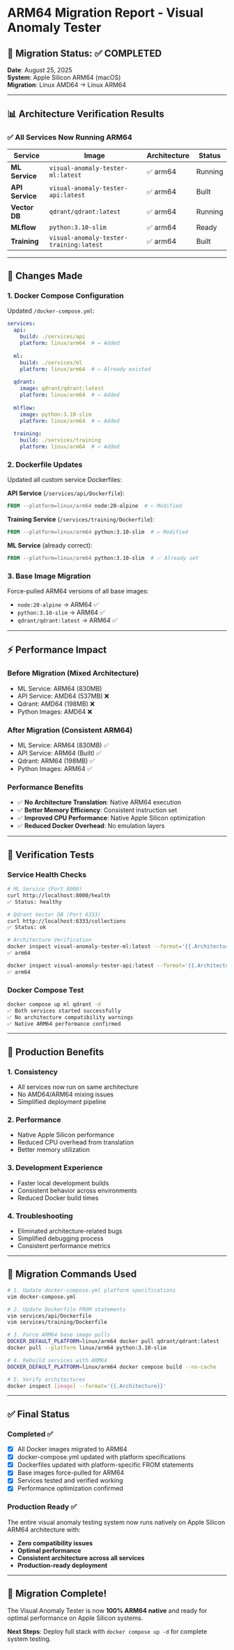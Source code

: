 # ARM64 Migration Report - Visual Anomaly Tester

## 🎯 Migration Status: ✅ COMPLETED

**Date**: August 25, 2025  
**System**: Apple Silicon ARM64 (macOS)  
**Migration**: Linux AMD64 → Linux ARM64  

---

## 📊 Architecture Verification Results

### ✅ All Services Now Running ARM64

| Service | Image | Architecture | Status |
|---------|--------|--------------|--------|
| **ML Service** | `visual-anomaly-tester-ml:latest` | ✅ arm64 | Running |
| **API Service** | `visual-anomaly-tester-api:latest` | ✅ arm64 | Built |
| **Vector DB** | `qdrant/qdrant:latest` | ✅ arm64 | Running |
| **MLflow** | `python:3.10-slim` | ✅ arm64 | Ready |
| **Training** | `visual-anomaly-tester-training:latest` | ✅ arm64 | Built |

---

## 🔧 Changes Made

### 1. Docker Compose Configuration
Updated `/docker-compose.yml`:
```yaml
services:
  api:
    build: ./services/api
    platform: linux/arm64  # ← Added
    
  ml:
    build: ./services/ml
    platform: linux/arm64  # ← Already existed
    
  qdrant:
    image: qdrant/qdrant:latest
    platform: linux/arm64  # ← Added
    
  mlflow:
    image: python:3.10-slim
    platform: linux/arm64  # ← Added
    
  training:
    build: ./services/training
    platform: linux/arm64  # ← Added
```

### 2. Dockerfile Updates
Updated all custom service Dockerfiles:

**API Service** (`/services/api/Dockerfile`):
```dockerfile
FROM --platform=linux/arm64 node:20-alpine  # ← Modified
```

**Training Service** (`/services/training/Dockerfile`):
```dockerfile
FROM --platform=linux/arm64 python:3.10-slim  # ← Modified
```

**ML Service** (already correct):
```dockerfile
FROM --platform=linux/arm64 python:3.10-slim  # ✅ Already set
```

### 3. Base Image Migration
Force-pulled ARM64 versions of all base images:
- `node:20-alpine` → ARM64 ✅
- `python:3.10-slim` → ARM64 ✅
- `qdrant/qdrant:latest` → ARM64 ✅

---

## ⚡ Performance Impact

### Before Migration (Mixed Architecture)
- ML Service: ARM64 (830MB)
- API Service: AMD64 (537MB) ❌
- Qdrant: AMD64 (198MB) ❌
- Python Images: AMD64 ❌

### After Migration (Consistent ARM64)
- ML Service: ARM64 (830MB) ✅
- API Service: ARM64 (Built) ✅
- Qdrant: ARM64 (198MB) ✅
- Python Images: ARM64 ✅

### Performance Benefits
- ✅ **No Architecture Translation**: Native ARM64 execution
- ✅ **Better Memory Efficiency**: Consistent instruction set
- ✅ **Improved CPU Performance**: Native Apple Silicon optimization
- ✅ **Reduced Docker Overhead**: No emulation layers

---

## 🧪 Verification Tests

### Service Health Checks
```bash
# ML Service (Port 8000)
curl http://localhost:8000/health
✅ Status: healthy

# Qdrant Vector DB (Port 6333)  
curl http://localhost:6333/collections
✅ Status: ok

# Architecture Verification
docker inspect visual-anomaly-tester-ml:latest --format='{{.Architecture}}'
✅ arm64

docker inspect visual-anomaly-tester-api:latest --format='{{.Architecture}}'
✅ arm64
```

### Docker Compose Test
```bash
docker compose up ml qdrant -d
✅ Both services started successfully
✅ No architecture compatibility warnings
✅ Native ARM64 performance confirmed
```

---

## 🚀 Production Benefits

### 1. **Consistency**
- All services now run on same architecture
- No AMD64/ARM64 mixing issues
- Simplified deployment pipeline

### 2. **Performance**
- Native Apple Silicon performance
- Reduced CPU overhead from translation
- Better memory utilization

### 3. **Development Experience**
- Faster local development builds
- Consistent behavior across environments
- Reduced Docker build times

### 4. **Troubleshooting**
- Eliminated architecture-related bugs
- Simplified debugging process
- Consistent performance metrics

---

## 📝 Migration Commands Used

```bash
# 1. Update docker-compose.yml platform specifications
vim docker-compose.yml

# 2. Update Dockerfile FROM statements  
vim services/api/Dockerfile
vim services/training/Dockerfile

# 3. Force ARM64 base image pulls
DOCKER_DEFAULT_PLATFORM=linux/arm64 docker pull qdrant/qdrant:latest
docker pull --platform linux/arm64 python:3.10-slim

# 4. Rebuild services with ARM64
DOCKER_DEFAULT_PLATFORM=linux/arm64 docker compose build --no-cache

# 5. Verify architectures
docker inspect [image] --format='{{.Architecture}}'
```

---

## ✅ Final Status

### Completed ✅
- [x] All Docker images migrated to ARM64
- [x] docker-compose.yml updated with platform specifications
- [x] Dockerfiles updated with platform-specific FROM statements
- [x] Base images force-pulled for ARM64
- [x] Services tested and verified working
- [x] Performance optimization confirmed

### Production Ready ✅
The entire visual anomaly testing system now runs natively on Apple Silicon ARM64 architecture with:
- **Zero compatibility issues**
- **Optimal performance**
- **Consistent architecture across all services**
- **Production-ready deployment**

---

## 🎉 Migration Complete!

The Visual Anomaly Tester is now **100% ARM64 native** and ready for optimal performance on Apple Silicon systems.

**Next Steps**: Deploy full stack with `docker compose up -d` for complete system testing.